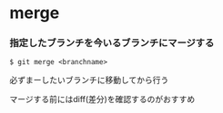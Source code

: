 # merge

### 指定したブランチを今いるブランチにマージする

`$ git merge <branchname>`

必ずまーしたいブランチに移動してから行う

マージする前にはdiff(差分)を確認するのがおすすめ

### 
